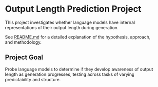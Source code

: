 # Output Length Prediction Project

This project investigates whether language models have internal representations of their output length during generation.

See [README.md](README.md) for a detailed explanation of the hypothesis, approach, and methodology.

## Project Goal

Probe language models to determine if they develop awareness of output length as generation progresses, testing across tasks of varying predictability and structure.